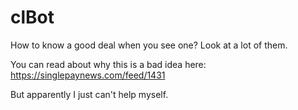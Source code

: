 # clBot
How to know a good deal when you see one? Look at a lot of them.

You can read about why this is a bad idea here: https://singlepaynews.com/feed/1431

But apparently I just can't help myself.
